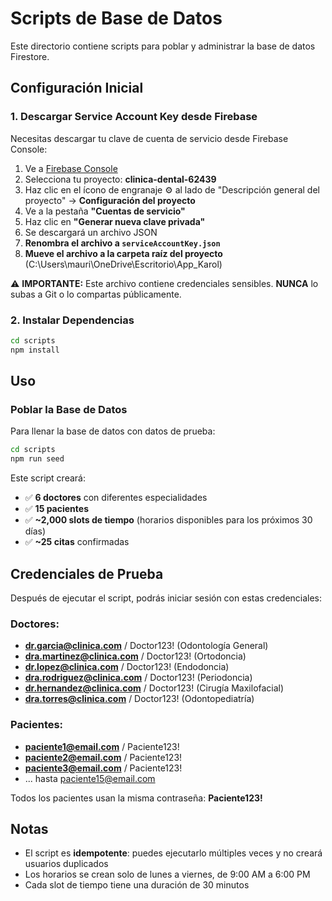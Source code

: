 # Scripts de Base de Datos

Este directorio contiene scripts para poblar y administrar la base de datos Firestore.

## Configuración Inicial

### 1. Descargar Service Account Key desde Firebase

Necesitas descargar tu clave de cuenta de servicio desde Firebase Console:

1. Ve a [Firebase Console](https://console.firebase.google.com/)
2. Selecciona tu proyecto: **clinica-dental-62439**
3. Haz clic en el ícono de engranaje ⚙️ al lado de "Descripción general del proyecto" → **Configuración del proyecto**
4. Ve a la pestaña **"Cuentas de servicio"**
5. Haz clic en **"Generar nueva clave privada"**
6. Se descargará un archivo JSON
7. **Renombra el archivo a `serviceAccountKey.json`**
8. **Mueve el archivo a la carpeta raíz del proyecto** (C:\Users\mauri\OneDrive\Escritorio\App_Karol\)

⚠️ **IMPORTANTE:** Este archivo contiene credenciales sensibles. **NUNCA** lo subas a Git o lo compartas públicamente.

### 2. Instalar Dependencias

```bash
cd scripts
npm install
```

## Uso

### Poblar la Base de Datos

Para llenar la base de datos con datos de prueba:

```bash
cd scripts
npm run seed
```

Este script creará:
- ✅ **6 doctores** con diferentes especialidades
- ✅ **15 pacientes**
- ✅ **~2,000 slots de tiempo** (horarios disponibles para los próximos 30 días)
- ✅ **~25 citas** confirmadas

## Credenciales de Prueba

Después de ejecutar el script, podrás iniciar sesión con estas credenciales:

### Doctores:
- **dr.garcia@clinica.com** / Doctor123! (Odontología General)
- **dra.martinez@clinica.com** / Doctor123! (Ortodoncia)
- **dr.lopez@clinica.com** / Doctor123! (Endodoncia)
- **dra.rodriguez@clinica.com** / Doctor123! (Periodoncia)
- **dr.hernandez@clinica.com** / Doctor123! (Cirugía Maxilofacial)
- **dra.torres@clinica.com** / Doctor123! (Odontopediatría)

### Pacientes:
- **paciente1@email.com** / Paciente123!
- **paciente2@email.com** / Paciente123!
- **paciente3@email.com** / Paciente123!
- ... hasta paciente15@email.com

Todos los pacientes usan la misma contraseña: **Paciente123!**

## Notas

- El script es **idempotente**: puedes ejecutarlo múltiples veces y no creará usuarios duplicados
- Los horarios se crean solo de lunes a viernes, de 9:00 AM a 6:00 PM
- Cada slot de tiempo tiene una duración de 30 minutos

